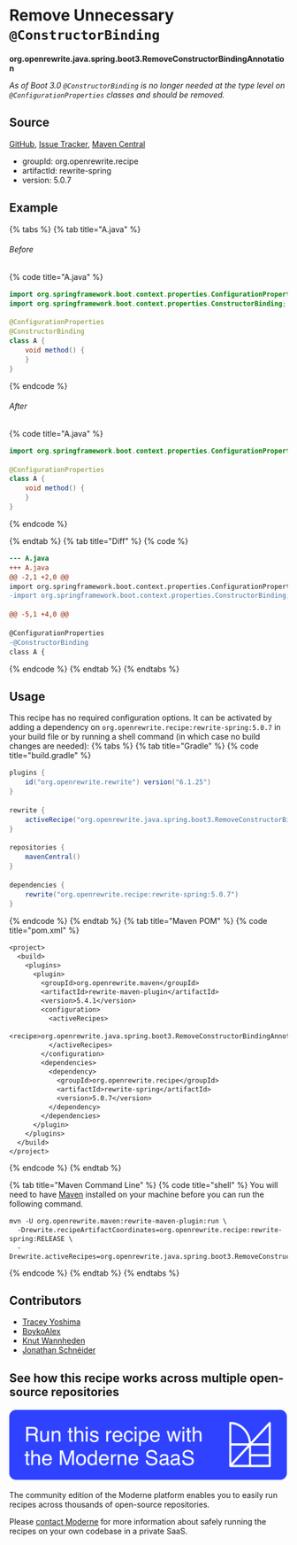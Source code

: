 # Remove Unnecessary `@ConstructorBinding`

**org.openrewrite.java.spring.boot3.RemoveConstructorBindingAnnotation**

_As of Boot 3.0 `@ConstructorBinding` is no longer needed at the type level on `@ConfigurationProperties` classes and should be removed._

## Source

[GitHub](https://github.com/openrewrite/rewrite-spring/blob/main/src/main/java/org/openrewrite/java/spring/boot3/RemoveConstructorBindingAnnotation.java), [Issue Tracker](https://github.com/openrewrite/rewrite-spring/issues), [Maven Central](https://central.sonatype.com/artifact/org.openrewrite.recipe/rewrite-spring/5.0.7/jar)

* groupId: org.openrewrite.recipe
* artifactId: rewrite-spring
* version: 5.0.7

## Example


{% tabs %}
{% tab title="A.java" %}

###### Before
{% code title="A.java" %}
```java
import org.springframework.boot.context.properties.ConfigurationProperties;
import org.springframework.boot.context.properties.ConstructorBinding;

@ConfigurationProperties
@ConstructorBinding
class A {
    void method() {
    }
}
```
{% endcode %}

###### After
{% code title="A.java" %}
```java
import org.springframework.boot.context.properties.ConfigurationProperties;

@ConfigurationProperties
class A {
    void method() {
    }
}
```
{% endcode %}

{% endtab %}
{% tab title="Diff" %}
{% code %}
```diff
--- A.java
+++ A.java
@@ -2,1 +2,0 @@
import org.springframework.boot.context.properties.ConfigurationProperties;
-import org.springframework.boot.context.properties.ConstructorBinding;

@@ -5,1 +4,0 @@

@ConfigurationProperties
-@ConstructorBinding
class A {
```
{% endcode %}
{% endtab %}
{% endtabs %}


## Usage

This recipe has no required configuration options. It can be activated by adding a dependency on `org.openrewrite.recipe:rewrite-spring:5.0.7` in your build file or by running a shell command (in which case no build changes are needed): 
{% tabs %}
{% tab title="Gradle" %}
{% code title="build.gradle" %}
```groovy
plugins {
    id("org.openrewrite.rewrite") version("6.1.25")
}

rewrite {
    activeRecipe("org.openrewrite.java.spring.boot3.RemoveConstructorBindingAnnotation")
}

repositories {
    mavenCentral()
}

dependencies {
    rewrite("org.openrewrite.recipe:rewrite-spring:5.0.7")
}
```
{% endcode %}
{% endtab %}
{% tab title="Maven POM" %}
{% code title="pom.xml" %}
```markup
<project>
  <build>
    <plugins>
      <plugin>
        <groupId>org.openrewrite.maven</groupId>
        <artifactId>rewrite-maven-plugin</artifactId>
        <version>5.4.1</version>
        <configuration>
          <activeRecipes>
            <recipe>org.openrewrite.java.spring.boot3.RemoveConstructorBindingAnnotation</recipe>
          </activeRecipes>
        </configuration>
        <dependencies>
          <dependency>
            <groupId>org.openrewrite.recipe</groupId>
            <artifactId>rewrite-spring</artifactId>
            <version>5.0.7</version>
          </dependency>
        </dependencies>
      </plugin>
    </plugins>
  </build>
</project>
```
{% endcode %}
{% endtab %}

{% tab title="Maven Command Line" %}
{% code title="shell" %}
You will need to have [Maven](https://maven.apache.org/download.cgi) installed on your machine before you can run the following command.

```shell
mvn -U org.openrewrite.maven:rewrite-maven-plugin:run \
  -Drewrite.recipeArtifactCoordinates=org.openrewrite.recipe:rewrite-spring:RELEASE \
  -Drewrite.activeRecipes=org.openrewrite.java.spring.boot3.RemoveConstructorBindingAnnotation
```
{% endcode %}
{% endtab %}
{% endtabs %}

## Contributors
* [Tracey Yoshima](mailto:tracey.yoshima@gmail.com)
* [BoykoAlex](mailto:aboyko@pivotal.io)
* [Knut Wannheden](mailto:knut@moderne.io)
* [Jonathan Schnéider](mailto:jkschneider@gmail.com)


## See how this recipe works across multiple open-source repositories

[![Moderne Link Image](/.gitbook/assets/ModerneRecipeButton.png)](https://app.moderne.io/recipes/org.openrewrite.java.spring.boot3.RemoveConstructorBindingAnnotation)

The community edition of the Moderne platform enables you to easily run recipes across thousands of open-source repositories.

Please [contact Moderne](https://moderne.io/product) for more information about safely running the recipes on your own codebase in a private SaaS.
